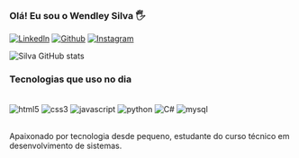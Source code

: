 ### Olá! Eu sou o Wendley Silva 🖐️

[![Linkedln](https://img.shields.io/badge/LinkedIn-0077B5?style=for-the-badge&logo=linkedin&logoColor=white)](https://www.linkedin.com/in/wendley-silva-7a7915227/)
[![Github](https://img.shields.io/badge/GitHub-100000?style=for-the-badge&logo=github&logoColor=white)](https://github.com/DileyS)
[![Instagram](https://img.shields.io/badge/Instagram-E4405F?style=for-the-badge&logo=instagram&logoColor=white)](https://www.instagram.com/_wendleys/)

![Silva GitHub stats](https://github-readme-stats.vercel.app/api?username=DileyS&show_icons=true&theme=dracula)

### Tecnologias que uso no dia

<div style="display: inline_block"></br>
<img align="center" alt="html5" src="https://img.shields.io/badge/HTML5-E34F26?style=for-the-badge&logo=html5&logoColor=white" />
<img align="center" alt="css3" src="https://img.shields.io/badge/CSS3-1572B6?style=for-the-badge&logo=css3&logoColor=white" />
<img align="center" alt="javascript" src="https://img.shields.io/badge/JavaScript-F7DF1E?style=for-the-badge&logo=javascript&logoColor=black" />
<img align="center" alt="python" src="https://img.shields.io/badge/Python-14354C?style=for-the-badge&logo=python&logoColor=white" />
<img align="center" alt="C#" src="https://img.shields.io/badge/C%23-239120?style=for-the-badge&logo=c-sharp&logoColor=white" />
<img align="center" alt="mysql" src="https://img.shields.io/badge/MySQL-005C84?style=for-the-badge&logo=mysql&logoColor=white" />
</div><br>

Apaixonado por tecnologia desde pequeno, estudante do curso técnico em desenvolvimento de sistemas.
